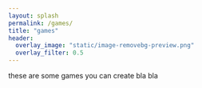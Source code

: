 ```yaml
---
layout: splash
permalink: /games/
title: "games"
header:
  overlay_image: "static/image-removebg-preview.png"
  overlay_filter: 0.5
---
```


these are some games you can create
bla bla
